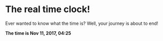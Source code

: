 # The real time clock!

Ever wanted to know what the time is? Well, your journey is about to end!

**The time is Nov 11, 2017, 04:25**